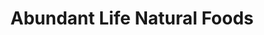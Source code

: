---
title: "Abundant Life Natural Foods"
url: /hilo/abundant-life-natural-foods/
shop: health food
---